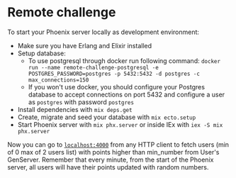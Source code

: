 # Remote challenge

To start your Phoenix server locally as development environment:

- Make sure you have Erlang and Elixir installed
- Setup database:
  - To use postgresql through docker run following command: `docker run --name remote-challenge-postgresql -e POSTGRES_PASSWORD=postgres -p 5432:5432 -d postgres -c max_connections=150`
  - If you won't use docker, you should configure your Postgres database to accept connections on port 5432 and configure a user as `postgres` with password `postgres`
- Install dependencies with `mix deps.get`
- Create, migrate and seed your database with `mix ecto.setup`
- Start Phoenix server with `mix phx.server` or inside IEx with `iex -S mix phx.server`

Now you can go to [`localhost:4000`](http://localhost:4000) from any HTTP client to fetch users (min of 0 max of 2 users list) with points higher than min_number from User's GenServer. Remember that every minute, from the start of the Phoenix server, all users will have their points updated with random numbers.

